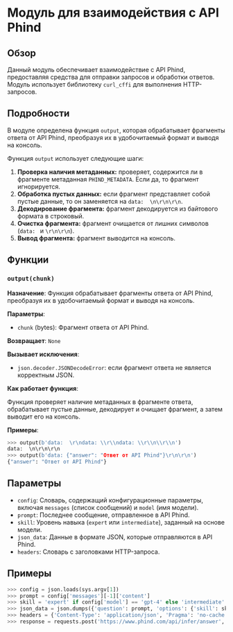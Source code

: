 # Модуль для взаимодействия с API Phind

## Обзор

Данный модуль обеспечивает взаимодействие с API Phind, предоставляя средства для отправки запросов и обработки ответов. Модуль использует библиотеку `curl_cffi` для выполнения HTTP-запросов. 

## Подробности

В модуле определена функция `output`, которая обрабатывает фрагменты ответа от API Phind, преобразуя их в удобочитаемый формат и выводя на консоль. 

Функция `output` использует следующие шаги:

1. **Проверка наличия метаданных:** проверяет, содержится ли в фрагменте метаданная `PHIND_METADATA`. Если да, то фрагмент игнорируется.
2. **Обработка пустых данных:** если фрагмент представляет собой пустые данные, то он заменяется на `data:  \n\r\n\r\n`.
3. **Декодирование фрагмента:** фрагмент декодируется из байтового формата в строковый.
4. **Очистка фрагмента:** фрагмент очищается от лишних символов (`data: ` и `\r\n\r\n`).
5. **Вывод фрагмента:** фрагмент выводится на консоль.

## Функции

### `output(chunk)`

**Назначение**: Функция обрабатывает фрагменты ответа от API Phind, преобразуя их в удобочитаемый формат и выводя на консоль. 

**Параметры**:

- `chunk` (bytes): Фрагмент ответа от API Phind.

**Возвращает**: `None`

**Вызывает исключения**:

- `json.decoder.JSONDecodeError`: если фрагмент ответа не является корректным JSON.

**Как работает функция**:

Функция проверяет наличие метаданных в фрагменте ответа, обрабатывает пустые данные, декодирует и очищает фрагмент, а затем выводит его на консоль.

**Примеры**:

```python
>>> output(b'data:  \r\ndata: \\r\\ndata: \\r\\n\\r\\n')
data:  \n\r\n\r\n
>>> output(b'data: {"answer": "Ответ от API Phind"}\r\n\r\n')
{"answer": "Ответ от API Phind"}
```

## Параметры

- `config`: Словарь, содержащий конфигурационные параметры, включая `messages` (список сообщений) и `model` (имя модели).
- `prompt`: Последнее сообщение, отправленное в API Phind.
- `skill`: Уровень навыка (``expert`` или ``intermediate``), заданный на основе модели.
- `json_data`: Данные в формате JSON, которые отправляются в API Phind.
- `headers`: Словарь с заголовками HTTP-запроса.

## Примеры

```python
>>> config = json.loads(sys.argv[1])
>>> prompt = config['messages'][-1]['content']
>>> skill = 'expert' if config['model'] == 'gpt-4' else 'intermediate'
>>> json_data = json.dumps({'question': prompt, 'options': {'skill': skill, 'date': datetime.datetime.now().strftime('%d/%m/%Y'), 'language': 'en', 'detailed': True, 'creative': True, 'customLinks': []}}, separators=(',', ':'))
>>> headers = {'Content-Type': 'application/json', 'Pragma': 'no-cache', 'Accept': '*/*', 'Sec-Fetch-Site': 'same-origin', 'Accept-Language': 'en-GB,en;q=0.9', 'Cache-Control': 'no-cache', 'Sec-Fetch-Mode': 'cors', 'Content-Length': str(len(json_data)), 'Origin': 'https://www.phind.com', 'User-Agent': 'Mozilla/5.0 (Macintosh; Intel Mac OS X 10_15_7) AppleWebKit/605.1.15 (KHTML, like Gecko) Version/16.4 Safari/605.1.15', 'Referer': f'https://www.phind.com/search?q={urllib.parse.quote(prompt)}&source=searchbox', 'Connection': 'keep-alive', 'Host': 'www.phind.com', 'Sec-Fetch-Dest': 'empty'}
>>> response = requests.post('https://www.phind.com/api/infer/answer', headers=headers, data=json_data, content_callback=output, timeout=999999, impersonate='safari15_5')
